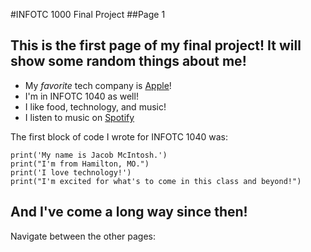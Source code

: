 #INFOTC 1000 Final Project
##Page 1

This is the **first page** of my final project! It will show some random things about me!
---
- My *favorite* tech company is [Apple](https://www.apple.com/)!
- I'm in INFOTC 1040 as well!
- I like food, technology, and music!
- I listen to music on [Spotify](https://www.spotify.com/us/)

The first block of code I wrote for INFOTC 1040 was:
```
print('My name is Jacob McIntosh.')
print("I'm from Hamilton, MO.")
print('I love technology!')
print("I'm excited for what's to come in this class and beyond!")
```
And I've come a long way since then!
---
Navigate between the other pages:
